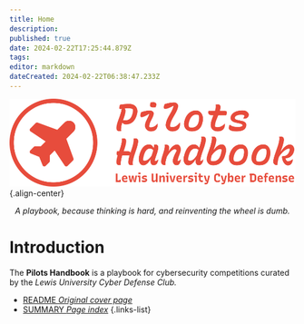 ```yaml
---
title: Home
description: 
published: true
date: 2024-02-22T17:25:44.879Z
tags: 
editor: markdown
dateCreated: 2024-02-22T06:38:47.233Z
---
```


![pilots_handbook_wordmark.svg](/assets/pilots_handbook_wordmark.svg){.align-center}

<p align="center"><em>A playbook, because thinking is hard, and reinventing the wheel is dumb.</em></p>


# Introduction

The **Pilots Handbook** is a playbook for cybersecurity competitions curated by the *Lewis University Cyber Defense Club.*

-   [README *Original cover page*](/README)
-   [SUMMARY *Page index*](/SUMMARY)
{.links-list}